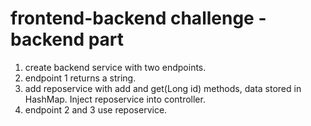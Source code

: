 # frontend-backend challenge - backend part
1. create backend service with two endpoints.
2. endpoint 1 returns a string.
3. add reposervice with add and get(Long id) methods, data stored in HashMap. Inject reposervice into controller.
4. endpoint 2 and 3 use reposervice.